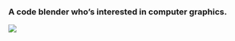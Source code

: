 ### A code blender who’s interested in computer graphics.

<!--
**whwuhan/whwuhan** is a ✨ _special_ ✨ repository because its `README.md` (this file) appears on your GitHub profile.

Here are some ideas to get you started:

- 🔭 I’m currently working on ...
- 🌱 I’m currently learning ...
- 👯 I’m looking to collaborate on ...
- 🤔 I’m looking for help with ...
- 💬 Ask me about ...
- 📫 How to reach me: ...
- 😄 Pronouns: ...
- ⚡ Fun fact: ...
-->
<div>
   <!-- github统计 -->
   <div style="display:inline;width=100px;height=100px">
      <a href="https://github.com/whwuhan">
         <img src="https://github-readme-stats.vercel.app/api?username=whwuhan&theme=tokyonight&show_icons=true&count_private=true&layout=compact" />
      </a>
   </div>
   <!-- 擅长语言 -->
   <div style="display:inline;width=200px;height=100px">
      <a href="https://github.com/whwuhan">
         <img src="https://github-readme-stats.vercel.app/api/top-langs?username=whwuhan&layout=compact" style="display:inline;width=200px;height=100px />
      </a>
   </div>
</div>





